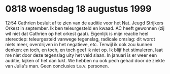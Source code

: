 # 0818 woensdag 18 augustus 1999
12:54	Cathrien besluit af te zien van de auditie voor het Nat. Jeugd Strijkers Orkest in september. Ik ben teleurgesteld en kwaad. AC heeft gewonnen (zij wil niet dat Cathrien op het orkest gaat). Eigenlijk is mijn reactie heel stereotiep: teleurgesteld vanwege tegenslag, radicale omslag: dit wordt niets meer, overdrijven in het negatieve, etc. Terwijl ik ook zou kunnen denken: en toch, en toch, en toch geef ik niet op. Ik blijf het stimuleren, laat me niet door deze tegenslag uity het veld slaan. In januari is er weer een auditie, kijken of het dan lukt. We hebben nu ook pech gehad door de ziekte van Julia's man. Geen conclusies t.a.v. personen. 
